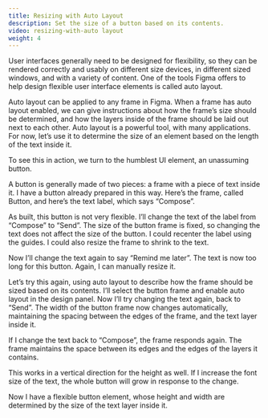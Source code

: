 ```yaml
---
title: Resizing with Auto Layout
description: Set the size of a button based on its contents.
video: resizing-with-auto layout
weight: 4
---
```


User interfaces generally need to be designed for flexibility, so they can be rendered correctly and usably on different size devices, in different sized windows, and with a variety of content. One of the tools Figma offers to help design flexible user interface elements is called auto layout.

Auto layout can be applied to any frame in Figma. When a frame has auto layout enabled, we can give instructions about how the frame’s size should be determined, and how the layers inside of the frame should be laid out next to each other. Auto layout is a powerful tool, with many applications. For now, let’s use it to determine the size of an element based on the length of the text inside it.

To see this in action, we turn to the humblest UI element, an unassuming button.

A button is generally made of two pieces: a frame with a piece of text inside it. I have a button already prepared in this way. Here’s the frame, called Button, and here’s the text label, which says “Compose”.

As built, this button is not very flexible. I’ll change the text of the label from “Compose” to “Send”. The size of the button frame is fixed, so changing the text does not affect the size of the button. I could recenter the label using the guides. I could also resize the frame to shrink to the text.

Now I’ll change the text again to say “Remind me later”. The text is now too long for this button. Again, I can manually resize it.

Let’s try this again, using auto layout to describe how the frame should be sized based on its contents. I’ll select the button frame and enable auto layout in the design panel. Now I’ll try changing the text again, back to “Send”. The width of the button frame now changes automatically, maintaining the spacing between the edges of the frame, and the text layer inside it.

If I change the text back to “Compose”, the frame responds again. The frame maintains the space between its edges and the edges of the layers it contains.

This works in a vertical direction for the height as well. If I increase the font size of the text, the whole button will grow in response to the change.

Now I have a flexible button element, whose height and width are determined by the size of the text layer inside it.
